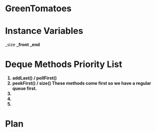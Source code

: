 # GreenTomatoes
 
# Instance Variables 
_size <b>
_front 
_end 
  
# Deque Methods Priority List
  1.  addLast() / pollFirst()
  2.  peekFirst() / size()
  These methods come first so we have a regular queue first. 
  3.  
  4.
  5.
  
# Plan
